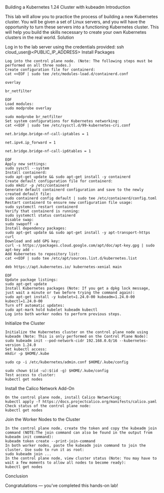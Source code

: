 Building a Kubernetes 1.24 Cluster with kubeadm
Introduction

This lab will allow you to practice the process of building a new Kubernetes cluster. You will be given a set of Linux servers, and you will have the opportunity to turn these servers into a functioning Kubernetes cluster. This will help you build the skills necessary to create your own Kubernetes clusters in the real world.
Solution

Log in to the lab server using the credentials provided:
ssh cloud_user@<PUBLIC_IP_ADDRESS>
Install Packages

    Log into the control plane node. (Note: The following steps must be performed on all three nodes.)
    Create configuration file for containerd:
    cat <<EOF | sudo tee /etc/modules-load.d/containerd.conf

    overlay

    br_netfilter

    EOF
    Load modules:
    sudo modprobe overlay

    sudo modprobe br_netfilter
    Set system configurations for Kubernetes networking:
    cat <<EOF | sudo tee /etc/sysctl.d/99-kubernetes-cri.conf

    net.bridge.bridge-nf-call-iptables = 1

    net.ipv4.ip_forward = 1

    net.bridge.bridge-nf-call-ip6tables = 1

    EOF
    Apply new settings:
    sudo sysctl --system
    Install containerd:
    sudo apt-get update && sudo apt-get install -y containerd
    Create default configuration file for containerd:
    sudo mkdir -p /etc/containerd
    Generate default containerd configuration and save to the newly created default file:
    sudo containerd config default | sudo tee /etc/containerd/config.toml
    Restart containerd to ensure new configuration file usage:
    sudo systemctl restart containerd
    Verify that containerd is running:
    sudo systemctl status containerd
    Disable swap:
    sudo swapoff -a
    Install dependency packages:
    sudo apt-get update && sudo apt-get install -y apt-transport-https curl
    Download and add GPG key:
    curl -s https://packages.cloud.google.com/apt/doc/apt-key.gpg | sudo apt-key add -
    Add Kubernetes to repository list:
    cat <<EOF | sudo tee /etc/apt/sources.list.d/kubernetes.list

    deb https://apt.kubernetes.io/ kubernetes-xenial main

    EOF
    Update package listings:
    sudo apt-get update
    Install Kubernetes packages (Note: If you get a dpkg lock message, just wait a minute or two before trying the command again):
    sudo apt-get install -y kubelet=1.24.0-00 kubeadm=1.24.0-00 kubectl=1.24.0-00
    Turn off automatic updates:
    sudo apt-mark hold kubelet kubeadm kubectl
    Log into both worker nodes to perform previous steps.

Initialize the Cluster

    Initialize the Kubernetes cluster on the control plane node using kubeadm (Note: This is only performed on the Control Plane Node):
    sudo kubeadm init --pod-network-cidr 192.168.0.0/16 --kubernetes-version 1.24.0
    Set kubectl access:
    mkdir -p $HOME/.kube

    sudo cp -i /etc/kubernetes/admin.conf $HOME/.kube/config

    sudo chown $(id -u):$(id -g) $HOME/.kube/config
    Test access to cluster:
    kubectl get nodes

Install the Calico Network Add-On

    On the control plane node, install Calico Networking:
    kubectl apply -f https://docs.projectcalico.org/manifests/calico.yaml
    Check status of the control plane node:
    kubectl get nodes

Join the Worker Nodes to the Cluster

    In the control plane node, create the token and copy the kubeadm join command (NOTE:The join command can also be found in the output from kubeadm init command):
    kubeadm token create --print-join-command
    In both worker nodes, paste the kubeadm join command to join the cluster. Use sudo to run it as root:
    sudo kubeadm join ...
    In the control plane node, view cluster status (Note: You may have to wait a few moments to allow all nodes to become ready):
    kubectl get nodes

Conclusion

Congratulations — you've completed this hands-on lab!
